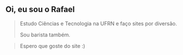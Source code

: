 ## Oi, eu sou o Rafael

> Estudo Ciências e Tecnologia na UFRN e faço sites por diversão.
>
> Sou barista também.

> Espero que goste do site :)
